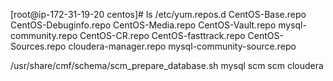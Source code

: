 [root@ip-172-31-19-20 centos]# ls /etc/yum.repos.d
CentOS-Base.repo  CentOS-Debuginfo.repo  CentOS-Media.repo    CentOS-Vault.repo      mysql-community.repo
CentOS-CR.repo    CentOS-fasttrack.repo  CentOS-Sources.repo  cloudera-manager.repo  mysql-community-source.repo

/usr/share/cmf/schema/scm_prepare_database.sh mysql scm scm cloudera
